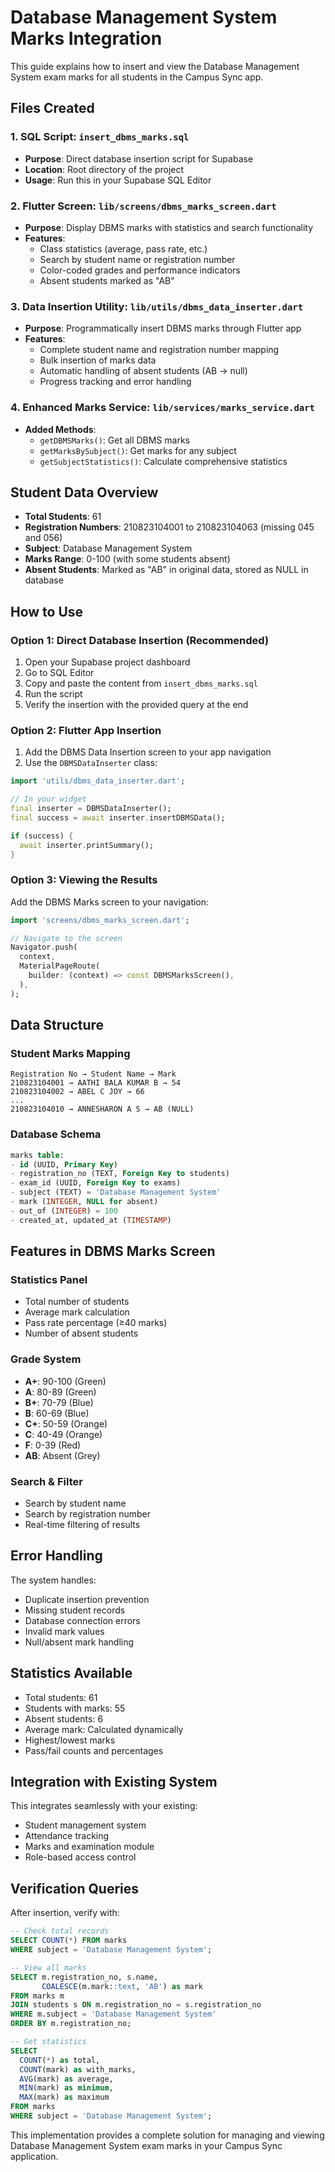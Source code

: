 # Database Management System Marks Integration

This guide explains how to insert and view the Database Management System exam marks for all students in the Campus Sync app.

## Files Created

### 1. SQL Script: `insert_dbms_marks.sql`
- **Purpose**: Direct database insertion script for Supabase
- **Location**: Root directory of the project
- **Usage**: Run this in your Supabase SQL Editor

### 2. Flutter Screen: `lib/screens/dbms_marks_screen.dart`
- **Purpose**: Display DBMS marks with statistics and search functionality
- **Features**:
  - Class statistics (average, pass rate, etc.)
  - Search by student name or registration number
  - Color-coded grades and performance indicators
  - Absent students marked as "AB"

### 3. Data Insertion Utility: `lib/utils/dbms_data_inserter.dart`
- **Purpose**: Programmatically insert DBMS marks through Flutter app
- **Features**:
  - Complete student name and registration number mapping
  - Bulk insertion of marks data
  - Automatic handling of absent students (AB → null)
  - Progress tracking and error handling

### 4. Enhanced Marks Service: `lib/services/marks_service.dart`
- **Added Methods**:
  - `getDBMSMarks()`: Get all DBMS marks
  - `getMarksBySubject()`: Get marks for any subject
  - `getSubjectStatistics()`: Calculate comprehensive statistics

## Student Data Overview

- **Total Students**: 61
- **Registration Numbers**: 210823104001 to 210823104063 (missing 045 and 056)
- **Subject**: Database Management System
- **Marks Range**: 0-100 (with some students absent)
- **Absent Students**: Marked as "AB" in original data, stored as NULL in database

## How to Use

### Option 1: Direct Database Insertion (Recommended)

1. Open your Supabase project dashboard
2. Go to SQL Editor
3. Copy and paste the content from `insert_dbms_marks.sql`
4. Run the script
5. Verify the insertion with the provided query at the end

### Option 2: Flutter App Insertion

1. Add the DBMS Data Insertion screen to your app navigation
2. Use the `DBMSDataInserter` class:

```dart
import 'utils/dbms_data_inserter.dart';

// In your widget
final inserter = DBMSDataInserter();
final success = await inserter.insertDBMSData();

if (success) {
  await inserter.printSummary();
}
```

### Option 3: Viewing the Results

Add the DBMS Marks screen to your navigation:

```dart
import 'screens/dbms_marks_screen.dart';

// Navigate to the screen
Navigator.push(
  context,
  MaterialPageRoute(
    builder: (context) => const DBMSMarksScreen(),
  ),
);
```

## Data Structure

### Student Marks Mapping
```
Registration No → Student Name → Mark
210823104001 → AATHI BALA KUMAR B → 54
210823104002 → ABEL C JOY → 66
...
210823104010 → ANNESHARON A S → AB (NULL)
```

### Database Schema
```sql
marks table:
- id (UUID, Primary Key)
- registration_no (TEXT, Foreign Key to students)
- exam_id (UUID, Foreign Key to exams)
- subject (TEXT) = 'Database Management System'
- mark (INTEGER, NULL for absent)
- out_of (INTEGER) = 100
- created_at, updated_at (TIMESTAMP)
```

## Features in DBMS Marks Screen

### Statistics Panel
- Total number of students
- Average mark calculation
- Pass rate percentage (≥40 marks)
- Number of absent students

### Grade System
- **A+**: 90-100 (Green)
- **A**: 80-89 (Green)
- **B+**: 70-79 (Blue)
- **B**: 60-69 (Blue)
- **C+**: 50-59 (Orange)
- **C**: 40-49 (Orange)
- **F**: 0-39 (Red)
- **AB**: Absent (Grey)

### Search & Filter
- Search by student name
- Search by registration number
- Real-time filtering of results

## Error Handling

The system handles:
- Duplicate insertion prevention
- Missing student records
- Database connection errors
- Invalid mark values
- Null/absent mark handling

## Statistics Available

- Total students: 61
- Students with marks: 55
- Absent students: 6
- Average mark: Calculated dynamically
- Highest/lowest marks
- Pass/fail counts and percentages

## Integration with Existing System

This integrates seamlessly with your existing:
- Student management system
- Attendance tracking
- Marks and examination module
- Role-based access control

## Verification Queries

After insertion, verify with:

```sql
-- Check total records
SELECT COUNT(*) FROM marks 
WHERE subject = 'Database Management System';

-- View all marks
SELECT m.registration_no, s.name, 
       COALESCE(m.mark::text, 'AB') as mark
FROM marks m
JOIN students s ON m.registration_no = s.registration_no
WHERE m.subject = 'Database Management System'
ORDER BY m.registration_no;

-- Get statistics
SELECT 
  COUNT(*) as total,
  COUNT(mark) as with_marks,
  AVG(mark) as average,
  MIN(mark) as minimum,
  MAX(mark) as maximum
FROM marks 
WHERE subject = 'Database Management System';
```

This implementation provides a complete solution for managing and viewing Database Management System exam marks in your Campus Sync application.
